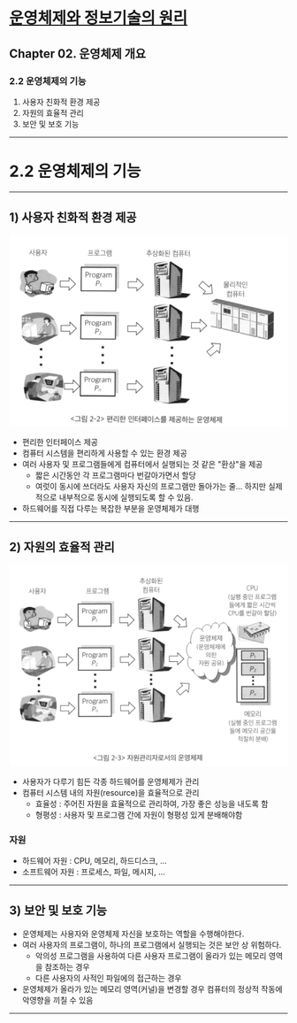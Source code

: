# <a href = "../README.md" target="_blank">운영체제와 정보기술의 원리</a>
## Chapter 02. 운영체제 개요
### 2.2 운영체제의 기능
1) 사용자 친화적 환경 제공
2) 자원의 효율적 관리
3) 보안 및 보호 기능

---

# 2.2 운영체제의 기능

---

## 1) 사용자 친화적 환경 제공
![interface](img/os_interface.png)
- 편리한 인터페이스 제공
- 컴퓨터 시스템을 편리하게 사용할 수 있는 환경 제공
- 여러 사용자 및 프로그램들에게 컴퓨터에서 실행되는 것 같은 "환상"을 제공
  - 짧은 시간동안 각 프로그램마다 번갈아가면서 할당
  - 여럿이 동시에 쓰더라도 사용자 자신의 프로그램만 돌아가는 줄... 하지만 실제적으로 내부적으로 동시에 실행되도록 할 수 있음.
- 하드웨어를 직접 다루는 복잡한 부분을 운영체제가 대행

---

## 2) 자원의 효율적 관리
![resource_manager](img/resource_manager.png)
- 사용자가 다루기 힘든 각종 하드웨어를 운영체제가 관리
- 컴퓨터 시스템 내의 자원(resource)을 효율적으로 관리
  - 효율성 : 주어진 자원을 효율적으로 관리하여, 가장 좋은 성능을 내도록 함
  - 형평성 : 사용자 및 프로그램 간에 자원이 형평성 있게 분배해야함

### 자원
- 하드웨어 자원 : CPU, 메모리, 하드디스크, ...
- 소프트웨어 자원 : 프로세스, 파일, 메시지, ...

---

## 3) 보안 및 보호 기능
- 운영체제는 사용자와 운영체제 자신을 보호하는 역할을 수행해야한다.
- 여러 사용자의 프로그램이, 하나의 프로그램에서 실행되는 것은 보안 상 위험하다.
  - 악의성 프로그램을 사용하여 다른 사용자 프로그램이 올라가 있는 메모리 영역을 참조하는 경우
  - 다른 사용자의 사적인 파일에의 접근하는 경우
- 운영체제가 올라가 있는 메모리 영역(커널)을 변경할 경우 컴퓨터의 정상적 작동에 악영향을 끼칠 수 있음

---
